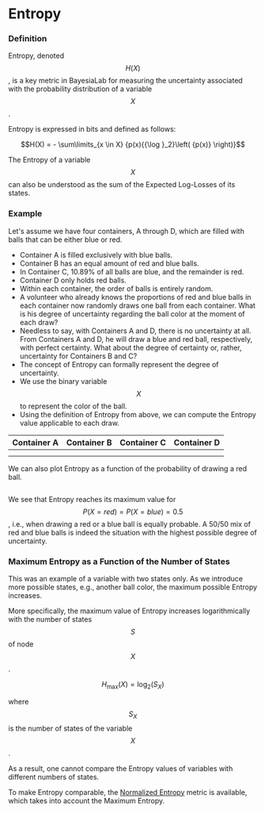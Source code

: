 # Entropy

### Definition&#x20;

Entropy, denoted $$H(X)$$, is a key metric in BayesiaLab for measuring the uncertainty associated with the probability distribution of a variable $${X}$$.

Entropy is expressed in bits and defined as follows:

$$H(X) = - \sum\limits_{x \in X} {p(x){{\log }_2}\left( {p(x)} \right)}$$

The Entropy of a variable $${X}$$ can also be understood as the sum of the Expected Log-Losses of its states.&#x20;

### Example&#x20;

Let's assume we have four containers, A through D, which are filled with balls that can be either blue or red.

* Container A is filled exclusively with blue balls.
* Container B has an equal amount of red and blue balls.
* In Container C, 10.89% of all balls are blue, and the remainder is red.
* Container D only holds red balls.
* Within each container, the order of balls is entirely random.
* A volunteer who already knows the proportions of red and blue balls in each container now randomly draws one ball from each container. What is his degree of uncertainty regarding the ball color at the moment of each draw?
* Needless to say, with Containers A and D, there is no uncertainty at all. From Containers A and D, he will draw a blue and red ball, respectively, with perfect certainty. What about the degree of certainty or, rather, uncertainty for Containers B and C?
* The concept of Entropy can formally represent the degree of uncertainty.
* We use the binary variable $${X}$$ to represent the color of the ball.
* Using the definition of Entropy from above, we can compute the Entropy value applicable to each draw.

<table data-full-width="true"><thead><tr><th>Container A</th><th>Container B</th><th>Container C</th><th>Container D</th></tr></thead><tbody><tr><td><img src="https://bayesia.clickhelp.co/resources/Storage/bayesialab-knowledge-hub/Information-Theory/Entropy/BlueRed100-0.svg" alt=""></td><td><img src="https://bayesia.clickhelp.co/resources/Storage/bayesialab-knowledge-hub/Information-Theory/Entropy/BlueRed50-50.svg" alt=""></td><td><img src="https://bayesia.clickhelp.co/resources/Storage/bayesialab-knowledge-hub/Information-Theory/Entropy/BlueRed11-89.svg" alt=""></td><td><img src="https://bayesia.clickhelp.co/resources/Storage/bayesialab-knowledge-hub/Information-Theory/Entropy/BlueRed0-100.svg" alt=""></td></tr><tr><td><img src="https://bayesia.clickhelp.co/resources/Storage/bayesialab-knowledge-hub/Information-Theory/Entropy/BlueBalls300x169.png" alt=""></td><td><img src="https://bayesia.clickhelp.co/resources/Storage/bayesialab-knowledge-hub/Information-Theory/Entropy/BlueBalls50pct_300x169.png" alt=""></td><td><img src="https://bayesia.clickhelp.co/resources/Storage/bayesialab-knowledge-hub/Information-Theory/Entropy/BlueBalls10pct_300x169.png" alt=""></td><td><img src="https://bayesia.clickhelp.co/resources/Storage/bayesialab-knowledge-hub/Information-Theory/Entropy/RedBalls300x169.png" alt=""></td></tr></tbody></table>

We can also plot Entropy as a function of the probability of drawing a red ball.

<figure><img src="https://res.cloudinary.com/dvr3obmlj/image/upload/v1710350875/Entropy_ndhdxd.svg" alt=""><figcaption></figcaption></figure>

We see that Entropy reaches its maximum value for $$P\left( {X = red} \right) = P\left( {X = blue} \right) = 0.5$$, i.e., when drawing a red or a blue ball is equally probable. A 50/50 mix of red and blue balls is indeed the situation with the highest possible degree of uncertainty.

### Maximum Entropy as a Function of the Number of States&#x20;

This was an example of a variable with two states only. As we introduce more possible states, e.g., another ball color, the maximum possible Entropy increases.

More specifically, the maximum value of Entropy increases logarithmically with the number of states $${S}$$ of node $${X}$$.

$${H_{\max }}(X) = {\log _2}({S_X})$$

where $${S_X}$$ is the number of states of the variable $${X}$$.

As a result, one cannot compare the Entropy values of variables with different numbers of states.

To make Entropy comparable, the [Normalized Entropy](normalized-entropy.md) metric is available, which takes into account the Maximum Entropy.
